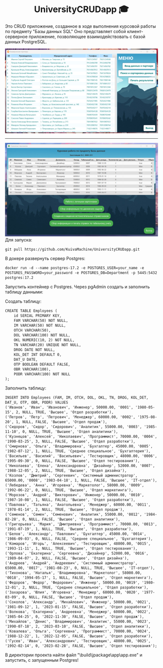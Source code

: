 <div align="center">
  <h1>UniversityCRUDapp 🎓</h1>
</div>

Это CRUD приложение, созданное в ходе выполнения курсовой работы по предмету "Базы данных SQL"
Оно представляет собой клиент-серверное приложение, позволяющее взаимодействовать с базой данных PostgreSQL.
<div align="center">
 <picture>
  <img src="https://github.com/KuivaMachine/UniversityCRUDapp/blob/master/screen.png"alt="Описание изображения">
</picture>
</div>

---

<div align="center">
 <picture>
  <img src="https://github.com/KuivaMachine/UniversityCRUDapp/blob/master/screen2.png"alt="Описание изображения">
</picture>
</div>
Для запуска:

    git pull https://github.com/KuivaMachine/UniversityCRUDapp.git

В докере развернуть сервер Postgres:

    docker run -d --name postgres-17.2 -e POSTGRES_USER=your_name -e POSTGRES_PASSWORD=your_password -e POSTGRES_DB=Department -p 5445:5432 postgres:17.2

Запустить контейнер с Postgres. Через pgAdmin создать и заполнить таблицу данными:

Создать таблицу:

    CREATE TABLE Employees (
        id SERIAL PRIMARY KEY,
        FAM VARCHAR(50) NOT NULL,
        IM VARCHAR(50) NOT NULL,
        OTCH VARCHAR(50),
        DOL VARCHAR(100) NOT NULL,
        OKL NUMERIC(10, 2) NOT NULL,
        TN VARCHAR(20) UNIQUE NOT NULL,
        DROG DATE NOT NULL,
        KOL_DET INT DEFAULT 0,
        DAT_U DATE,
        OTP BOOLEAN DEFAULT FALSE,
        OBR VARCHAR(100),
        PODR VARCHAR(100) NOT NULL
    );

Заполнить таблицу:

    INSERT INTO Employees (FAM, IM, OTCH, DOL, OKL, TN, DROG, KOL_DET, DAT_U, OTP, OBR, PODR) VALUES
    ('Иванов', 'Иван', 'Иванович', 'Инженер', 50000.00, '0001', '1980-05-15', 2, NULL, TRUE, 'Высшее', 'Отдел разработки'),
    ('Петров', 'Петр', 'Петрович', 'Менеджер', 60000.00, '0002', '1975-08-20', 1, NULL, FALSE, 'Высшее', 'Отдел продаж'),
    ('Сидоров', 'Сидор', 'Сидорович', 'Аналитик', 55000.00, '0003', '1985-11-10', 0, NULL, TRUE, 'Высшее', 'Отдел аналитики'),
    ('Кузнецов', 'Алексей', 'Николаевич', 'Программист', 70000.00, '0004', '1990-03-25', 3, NULL, FALSE, 'Высшее', 'Отдел разработки'),
    ('Смирнова', 'Ольга', 'Владимировна', 'Бухгалтер', 45000.00, '0005', '1982-07-12', 1, NULL, TRUE, 'Среднее специальное', 'Бухгалтерия'),
    ('Васильев', 'Василий', 'Васильевич', 'Тестировщик', 48000.00, '0006', '1995-09-30', 0, NULL, FALSE, 'Высшее', 'Отдел тестирования'),
    ('Николаева', 'Елена', 'Александровна', 'Дизайнер', 52000.00, '0007', '1988-12-05', 2, NULL, TRUE, 'Высшее', 'Отдел дизайна'),
    ('Козлов', 'Дмитрий', 'Сергеевич', 'Системный администратор', 65000.00, '0008', '1983-04-18', 1, NULL, FALSE, 'Высшее', 'IT-отдел'),
    ('Лебедева', 'Анна', 'Игоревна', 'Маркетолог', 58000.00, '0009', '1992-06-22', 0, NULL, TRUE, 'Высшее', 'Отдел маркетинга'),
    ('Морозов', 'Андрей', 'Викторович', 'Инженер', 50000.00, '0010', '1987-10-08', 1, NULL, FALSE, 'Высшее', 'Отдел разработки'),
    ('Павлова', 'Татьяна', 'Анатольевна', 'Менеджер', 60000.00, '0011', '1978-01-14', 2, NULL, TRUE, 'Высшее', 'Отдел продаж'),
    ('Семенов', 'Семен', 'Семенович', 'Аналитик', 55000.00, '0012', '1984-02-28', 0, NULL, FALSE, 'Высшее', 'Отдел аналитики'),
    ('Григорьева', 'Мария', 'Дмитриевна', 'Программист', 70000.00, '0013', '1991-07-19', 1, NULL, TRUE, 'Высшее', 'Отдел разработки'),
    ('Белов', 'Александр', 'Павлович', 'Бухгалтер', 45000.00, '0014', '1986-09-03', 0, NULL, FALSE, 'Среднее специальное', 'Бухгалтерия'),
    ('Комаров', 'Игорь', 'Алексеевич', 'Тестировщик', 48000.00, '0015', '1993-11-11', 1, NULL, TRUE, 'Высшее', 'Отдел тестирования'),
    ('Орлова', 'Екатерина', 'Сергеевна', 'Дизайнер', 52000.00, '0016', '1989-04-07', 2, NULL, FALSE, 'Высшее', 'Отдел дизайна'),
    ('Андреев', 'Андрей', 'Андреевич', 'Системный администратор', 65000.00, '0017', '1981-08-23', 0, NULL, TRUE, 'Высшее', 'IT-отдел'),
    ('Тихонова', 'Наталья', 'Владимировна', 'Маркетолог', 58000.00, '0018', '1994-05-17', 1, NULL, FALSE, 'Высшее', 'Отдел маркетинга'),
    ('Федоров', 'Федор', 'Федорович', 'Инженер', 50000.00, '0019', '1980-12-01', 2, NULL, TRUE, 'Среднее специальное', 'Отдел разработки'),
    ('Захарова', 'Юлия', 'Игоревна', 'Менеджер', 60000.00, '0020', '1977-03-09', 0, NULL, FALSE, 'Высшее', 'Отдел продаж'),
    ('Соколов', 'Александр', 'Михайлович', 'Инженер', 50000.00, '0021', '1981-09-12', 1, '2023-01-15', FALSE, 'Высшее', 'Отдел разработки'),
    ('Волкова', 'Екатерина', 'Андреевна', 'Менеджер', 60000.00, '0022', '1985-04-25', 0, '2022-11-30', FALSE, 'Высшее', 'Отдел продаж'),
    ('Михайлов', 'Денис', 'Владимирович', 'Аналитик', 55000.00, '0023', '1990-07-18', 2, '2023-03-10', FALSE, 'Высшее', 'Отдел аналитики'),
    ('Ковалева', 'Ольга', 'Сергеевна', 'Программист', 70000.00, '0024', '1988-12-22', 1, '2022-12-05', FALSE, 'Высшее', 'Отдел разработки'),
    ('Гусев', 'Иван', 'Александрович', 'Тестировщик', 48000.00, '0025', '1992-02-14', 0, '2023-02-28', FALSE, 'Высшее', 'Отдел тестирования');

В директории проекта найти файл "\build\jpackage\app\app.exe" и запустить, с запущенным Postgres!
